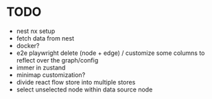 # TODO

- nest nx setup
- fetch data from nest
- docker?
- e2e playwright delete (node + edge) / customize some columns to reflect over the graph/config
- immer in zustand
- minimap customization?
- divide react flow store into multiple stores
- select unselected node within data source node
